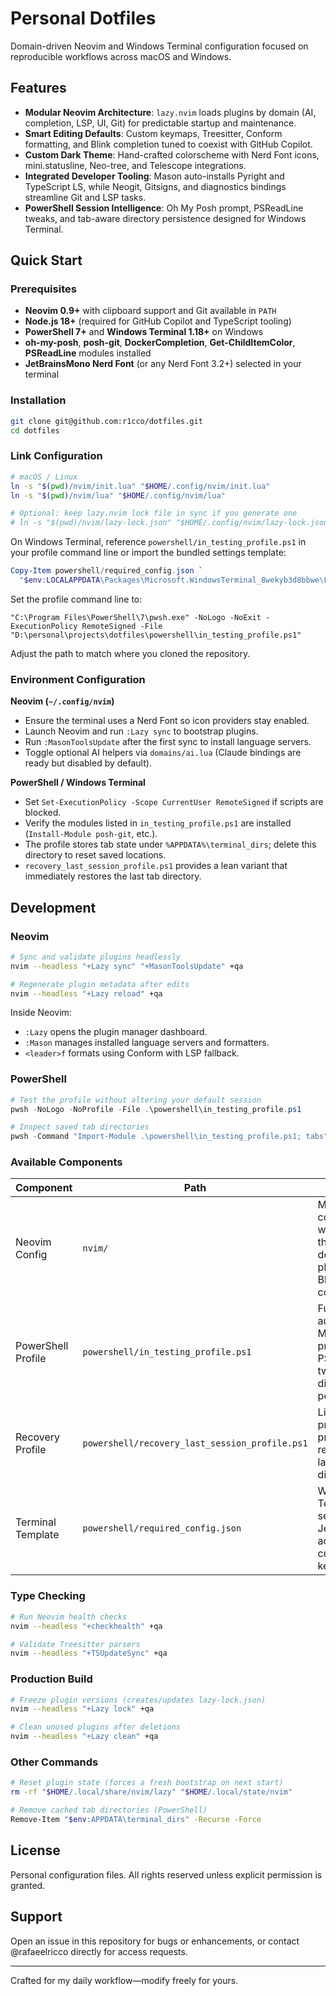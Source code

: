 # Personal Dotfiles

Domain-driven Neovim and Windows Terminal configuration focused on reproducible workflows across macOS and Windows.

## Features
- **Modular Neovim Architecture**: `lazy.nvim` loads plugins by domain (AI, completion, LSP, UI, Git) for predictable startup and maintenance.
- **Smart Editing Defaults**: Custom keymaps, Treesitter, Conform formatting, and Blink completion tuned to coexist with GitHub Copilot.
- **Custom Dark Theme**: Hand-crafted colorscheme with Nerd Font icons, mini.statusline, Neo-tree, and Telescope integrations.
- **Integrated Developer Tooling**: Mason auto-installs Pyright and TypeScript LS, while Neogit, Gitsigns, and diagnostics bindings streamline Git and LSP tasks.
- **PowerShell Session Intelligence**: Oh My Posh prompt, PSReadLine tweaks, and tab-aware directory persistence designed for Windows Terminal.

## Quick Start

### Prerequisites
- **Neovim 0.9+** with clipboard support and Git available in `PATH`
- **Node.js 18+** (required for GitHub Copilot and TypeScript tooling)
- **PowerShell 7+** and **Windows Terminal 1.18+** on Windows
- **oh-my-posh**, **posh-git**, **DockerCompletion**, **Get-ChildItemColor**, **PSReadLine** modules installed
- **JetBrainsMono Nerd Font** (or any Nerd Font 3.2+) selected in your terminal

### Installation

```bash
git clone git@github.com:r1cco/dotfiles.git
cd dotfiles
```

### Link Configuration

```bash
# macOS / Linux
ln -s "$(pwd)/nvim/init.lua" "$HOME/.config/nvim/init.lua"
ln -s "$(pwd)/nvim/lua" "$HOME/.config/nvim/lua"

# Optional: keep lazy.nvim lock file in sync if you generate one
# ln -s "$(pwd)/nvim/lazy-lock.json" "$HOME/.config/nvim/lazy-lock.json"
```

On Windows Terminal, reference `powershell/in_testing_profile.ps1` in your profile command line or import the bundled settings template:

```powershell
Copy-Item powershell/required_config.json `
  "$env:LOCALAPPDATA\Packages\Microsoft.WindowsTerminal_8wekyb3d8bbwe\LocalState\settings.json"
```

Set the profile command line to:

```text
"C:\Program Files\PowerShell\7\pwsh.exe" -NoLogo -NoExit -ExecutionPolicy RemoteSigned -File "D:\personal\projects\dotfiles\powershell\in_testing_profile.ps1"
```

Adjust the path to match where you cloned the repository.

### Environment Configuration

**Neovim (`~/.config/nvim`)**

- Ensure the terminal uses a Nerd Font so icon providers stay enabled.
- Launch Neovim and run `:Lazy sync` to bootstrap plugins.
- Run `:MasonToolsUpdate` after the first sync to install language servers.
- Toggle optional AI helpers via `domains/ai.lua` (Claude bindings are ready but disabled by default).

**PowerShell / Windows Terminal**

- Set `Set-ExecutionPolicy -Scope CurrentUser RemoteSigned` if scripts are blocked.
- Verify the modules listed in `in_testing_profile.ps1` are installed (`Install-Module posh-git`, etc.).
- The profile stores tab state under `%APPDATA%\terminal_dirs`; delete this directory to reset saved locations.
- `recovery_last_session_profile.ps1` provides a lean variant that immediately restores the last tab directory.

## Development

### Neovim

```bash
# Sync and validate plugins headlessly
nvim --headless "+Lazy sync" "+MasonToolsUpdate" +qa

# Regenerate plugin metadata after edits
nvim --headless "+Lazy reload" +qa
```

Inside Neovim:

- `:Lazy` opens the plugin manager dashboard.
- `:Mason` manages installed language servers and formatters.
- `<leader>f` formats using Conform with LSP fallback.

### PowerShell

```powershell
# Test the profile without altering your default session
pwsh -NoLogo -NoProfile -File .\powershell\in_testing_profile.ps1

# Inspect saved tab directories
pwsh -Command "Import-Module .\powershell\in_testing_profile.ps1; tabs"
```

### Available Components

| Component | Path | Description |
|-----------|------|-------------|
| Neovim Config | `nvim/` | Modular Lua configuration with custom theme, domain-based plugins, and Blink completion. |
| PowerShell Profile | `powershell/in_testing_profile.ps1` | Full session automation: Oh My Posh prompt, PSReadLine tweaks, directory persistence. |
| Recovery Profile | `powershell/recovery_last_session_profile.ps1` | Lightweight profile that prioritizes restoring the last working directory. |
| Terminal Template | `powershell/required_config.json` | Windows Terminal settings with JetBrainsMono, acrylic, and custom keybindings. |

### Type Checking

```bash
# Run Neovim health checks
nvim --headless "+checkhealth" +qa

# Validate Treesitter parsers
nvim --headless "+TSUpdateSync" +qa
```

### Production Build

```bash
# Freeze plugin versions (creates/updates lazy-lock.json)
nvim --headless "+Lazy lock" +qa

# Clean unused plugins after deletions
nvim --headless "+Lazy clean" +qa
```

### Other Commands

```bash
# Reset plugin state (forces a fresh bootstrap on next start)
rm -rf "$HOME/.local/share/nvim/lazy" "$HOME/.local/state/nvim"

# Remove cached tab directories (PowerShell)
Remove-Item "$env:APPDATA\terminal_dirs" -Recurse -Force
```

## License

Personal configuration files. All rights reserved unless explicit permission is granted.

## Support

Open an issue in this repository for bugs or enhancements, or contact @rafaeelricco directly for access requests.

---

Crafted for my daily workflow—modify freely for yours.
